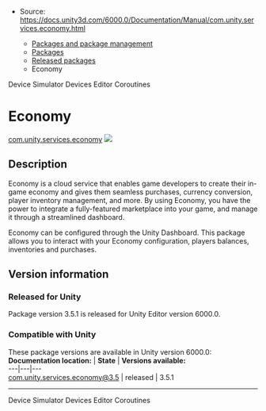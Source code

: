 * Source: https://docs.unity3d.com/6000.0/Documentation/Manual/com.unity.services.economy.html

  * [Packages and package management](https://docs.unity3d.com/6000.0/Documentation/Manual/PackagesList.html)
  * [Packages](https://docs.unity3d.com/6000.0/Documentation/Manual/Packages-all.html)
  * [Released packages](https://docs.unity3d.com/6000.0/Documentation/Manual/pack-safe.html)
  * Economy 


[](https://docs.unity3d.com/6000.0/Documentation/Manual/com.unity.device-simulator.devices.html)
Device Simulator Devices 
[](https://docs.unity3d.com/6000.0/Documentation/Manual/com.unity.editorcoroutines.html)
Editor Coroutines 
# Economy
[com.unity.services.economy](https://docs.unity.com/economy/) ![](https://docs.unity3d.com/6000.0/Documentation/uploads/Main/iconRel.png)
## Description
Economy is a cloud service that enables game developers to create their in-game economy and gives them seamless purchases, currency conversion, player inventory management, and more. By using Economy, you have the power to integrate a fully-featured marketplace into your game, and manage it through a streamlined dashboard.   
  
Economy can be configured through the Unity Dashboard. This package allows you to interact with your Economy configuration, players balances, inventories and purchases. 
## Version information
### Released for Unity
Package version 3.5.1 is released for Unity Editor version 6000.0.
### Compatible with Unity
These package versions are available in Unity version 6000.0:
**Documentation location:** | **State** | **Versions available:**  
---|---|---  
[com.unity.services.economy@3.5](https://docs.unity.com/economy/) | released | 3.5.1  
* * *
[](https://docs.unity3d.com/6000.0/Documentation/Manual/com.unity.device-simulator.devices.html)
Device Simulator Devices 
[](https://docs.unity3d.com/6000.0/Documentation/Manual/com.unity.editorcoroutines.html)
Editor Coroutines 
